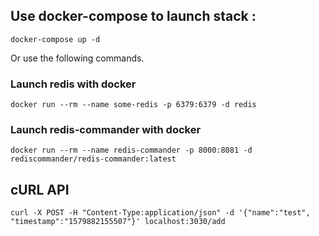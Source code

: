## Use docker-compose to launch stack :

```
docker-compose up -d
```
Or use the following commands.

### Launch redis with docker

```
docker run --rm --name some-redis -p 6379:6379 -d redis
```
### Launch redis-commander with docker

```
docker run --rm --name redis-commander -p 8000:8081 -d rediscommander/redis-commander:latest
```
## cURL API

```
curl -X POST -H "Content-Type:application/json" -d '{"name":"test", "timestamp":"1579882155507"}' localhost:3030/add
```